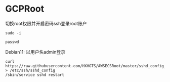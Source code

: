 # GCPRoot
切换root权限并开启密码ssh登录root账户

```
sudo -i
```

```
passwd
```

Debian11:
以用户名admin登录

```
curl https://raw.githubusercontent.com/HXHGTS/AWSECSRoot/master/sshd_config_debian11 > /etc/ssh/sshd_config
/sbin/service sshd restart
```
